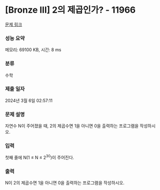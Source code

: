# [Bronze III] 2의 제곱인가? - 11966 

[문제 링크](https://www.acmicpc.net/problem/11966) 

### 성능 요약

메모리: 69100 KB, 시간: 8 ms

### 분류

수학

### 제출 일자

2024년 3월 6일 02:57:11

### 문제 설명

<p>자연수 N이 주어졌을 때, 2의 제곱수면 1을 아니면 0을 출력하는 프로그램을 작성하시오.</p>

### 입력 

 <p>첫째 줄에 N(1 ≤ N ≤ 2<sup>30</sup>)이 주어진다.</p>

### 출력 

 <p>N이 2의 제곱수면 1을 아니면 0을 출력하는 프로그램을 작성하시오.</p>

